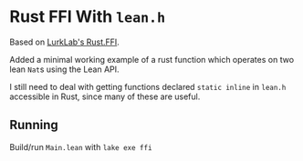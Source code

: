 # Rust FFI With `lean.h`

Based on [LurkLab's Rust.FFI](https://github.com/lurk-lab/RustFFI.lean).

Added a minimal working example of a rust function which operates on two lean `Nat`s using the Lean API.

I still need to deal with getting functions declared `static inline` in `lean.h` accessible in Rust, since many of these are useful.

## Running

Build/run `Main.lean` with `lake exe ffi`
